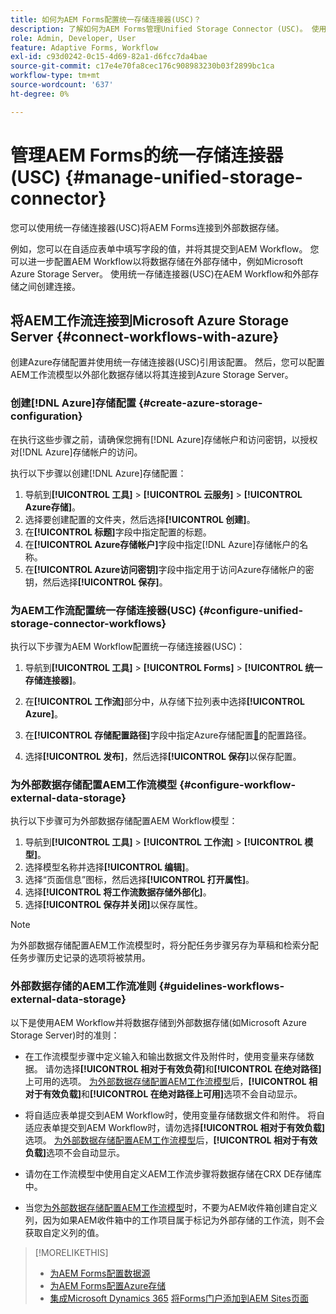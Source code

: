 ```yaml
---
title: 如何为AEM Forms配置统一存储连接器(USC)？
description: 了解如何为AEM Forms管理Unified Storage Connector (USC)。 使用统一存储连接器(USC)将AEM Forms连接到外部数据存储。
role: Admin, Developer, User
feature: Adaptive Forms, Workflow
exl-id: c93d0242-0c15-4d69-82a1-d6fcc7da4bae
source-git-commit: c17e4e70fa8cec176c908983230b03f2899bc1ca
workflow-type: tm+mt
source-wordcount: '637'
ht-degree: 0%

---
```


# 管理AEM Forms的统一存储连接器(USC) {#manage-unified-storage-connector}

您可以使用统一存储连接器(USC)将AEM Forms连接到外部数据存储。

例如，您可以在自适应表单中填写字段的值，并将其提交到AEM Workflow。 您可以进一步配置AEM Workflow以将数据存储在外部存储中，例如Microsoft Azure Storage Server。 使用统一存储连接器(USC)在AEM Workflow和外部存储之间创建连接。

## 将AEM工作流连接到Microsoft Azure Storage Server {#connect-workflows-with-azure}

创建Azure存储配置并使用统一存储连接器(USC)引用该配置。 然后，您可以配置AEM工作流模型以外部化数据存储以将其连接到Azure Storage Server。

### 创建[!DNL Azure]存储配置 {#create-azure-storage-configuration}

在执行这些步骤之前，请确保您拥有[!DNL Azure]存储帐户和访问密钥，以授权对[!DNL Azure]存储帐户的访问。

执行以下步骤以创建[!DNL Azure]存储配置：

1. 导航到&#x200B;**[!UICONTROL 工具]** > **[!UICONTROL 云服务]** > **[!UICONTROL Azure存储]**。
1. 选择要创建配置的文件夹，然后选择&#x200B;**[!UICONTROL 创建]**。
1. 在&#x200B;**[!UICONTROL 标题]**&#x200B;字段中指定配置的标题。
1. 在&#x200B;**[!UICONTROL Azure存储帐户]**&#x200B;字段中指定[!DNL Azure]存储帐户的名称。
1. 在&#x200B;**[!UICONTROL Azure访问密钥]**&#x200B;字段中指定用于访问Azure存储帐户的密钥，然后选择&#x200B;**[!UICONTROL 保存]**。

### 为AEM工作流配置统一存储连接器(USC) {#configure-unified-storage-connector-workflows}

执行以下步骤为AEM Workflow配置统一存储连接器(USC)：

1. 导航到&#x200B;**[!UICONTROL 工具]** > **[!UICONTROL Forms]** > **[!UICONTROL 统一存储连接器]**。

1. 在&#x200B;**[!UICONTROL 工作流]**&#x200B;部分中，从存储下拉列表中选择&#x200B;**[!UICONTROL Azure]**。
1. 在&#x200B;**[!UICONTROL 存储配置路径]**&#x200B;字段中指定Azure存储配置[&#128279;](#create-azure-storage-configuration)的配置路径。
1. 选择&#x200B;**[!UICONTROL 发布]**，然后选择&#x200B;**[!UICONTROL 保存]**&#x200B;以保存配置。

### 为外部数据存储配置AEM工作流模型 {#configure-workflow-external-data-storage}

执行以下步骤可为外部数据存储配置AEM Workflow模型：

1. 导航到&#x200B;**[!UICONTROL 工具]** > **[!UICONTROL 工作流]** > **[!UICONTROL 模型]**。
1. 选择模型名称并选择&#x200B;**[!UICONTROL 编辑]**。
1. 选择“页面信息”图标，然后选择&#x200B;**[!UICONTROL 打开属性]**。
1. 选择&#x200B;**[!UICONTROL 将工作流数据存储外部化]**。
1. 选择&#x200B;**[!UICONTROL 保存并关闭]**&#x200B;以保存属性。

>[!NOTE]
>
>为外部数据存储配置AEM工作流模型时，将分配任务步骤另存为草稿和检索分配任务步骤历史记录的选项将被禁用。

### 外部数据存储的AEM工作流准则 {#guidelines-workflows-external-data-storage}

以下是使用AEM Workflow并将数据存储到外部数据存储(如Microsoft Azure Storage Server)时的准则：

* 在工作流模型步骤中定义输入和输出数据文件及附件时，使用变量来存储数据。 请勿选择&#x200B;**[!UICONTROL 相对于有效负荷]**&#x200B;和&#x200B;**[!UICONTROL 在绝对路径]**&#x200B;上可用的选项。 [为外部数据存储配置AEM工作流模型](#configure-workflow-external-data-storage)后，**[!UICONTROL 相对于有效负载]**&#x200B;和&#x200B;**[!UICONTROL 在绝对路径上可用]**&#x200B;选项不会自动显示。

* 将自适应表单提交到AEM Workflow时，使用变量存储数据文件和附件。 将自适应表单提交到AEM Workflow时，请勿选择&#x200B;**[!UICONTROL 相对于有效负载]**&#x200B;选项。 [为外部数据存储配置AEM工作流模型](#configure-workflow-external-data-storage)后，**[!UICONTROL 相对于有效负载]**&#x200B;选项不会自动显示。

* 请勿在工作流模型中使用自定义AEM工作流步骤将数据存储在CRX DE存储库中。

* 当您[为外部数据存储配置AEM工作流模型](#configure-workflow-external-data-storage)时，不要为AEM收件箱创建自定义列，因为如果AEM收件箱中的工作项目属于标记为外部存储的工作流，则不会获取自定义列的值。

>[!MORELIKETHIS]
>
>* [为AEM Forms配置数据源](/help/forms/configure-data-sources.md)
>* [为AEM Forms配置Azure存储](/help/forms/configure-azure-storage.md)
>* [集成Microsoft Dynamics 365](/help/forms/configure-msdynamics.md)
>  [将Forms门户添加到AEM Sites页面](/help/forms/configure-forms-portal.md)
